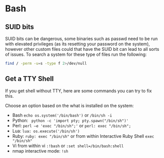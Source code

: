 # Bash

## SUID bits

SUID bits can be dangerous, some binaries such as passwd need to be run with elevated privileges (as its resetting your password on the system), however other custom files could that have the SUID bit can lead to all sorts of issues. To search a system for these type of files run the following:

 ``` sh
find / -perm -u=s -type f 2>/dev/null
```

## Get a TTY Shell

If you get shell without TTY, here are some commands you can try to fix this.

Choose an option based on the what is installed on the system:

- Bash ```echo os.system('/bin/bash')``` or ```/bin/sh -i```
- Python: ``` python -c 'import pty; pty.spawn("/bin/sh")'```
- Perl: ```perl —e 'exec "/bin/sh";'``` or ```perl: exec "/bin/sh";```
- Lua: ```lua: os.execute('/bin/sh')```
- Ruby: ```ruby: exec "/bin/sh"``` or from within Interactive Ruby Shell ```exec "/bin/sh"```
- Vi from within vi ```:!bash``` or  ```:set shell=/bin/bash:shell```
- nmap interactive mode: ```!sh```

